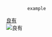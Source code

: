             example  
  
  
[良有](http://www.flickr.com/photos/30587377@N06/5135274043/)  
![良有](http://www.flickr.com/photos/30587377@N06/5135274043/)
